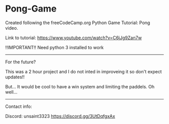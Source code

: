 # Pong-Game
 Created following the freeCodeCamp.org Python Game Tutorial: Pong video. 

 Link to tutorial: https://www.youtube.com/watch?v=C6jJg9Zan7w

!!IMPORTANT!!
 Need python 3 installed to work

----------------------------------------------------------------------------------
 
 For the future?

 This was a 2 hour project and I do not inted in improveing it so don't expect updates!!

 But... It would be cool to have a win system and limiting the paddels. Oh well...

----------------------------------------------------------------------------------

Contact info:

Discord: unsaint3323
         https://discord.gg/3UtDqfgxAx